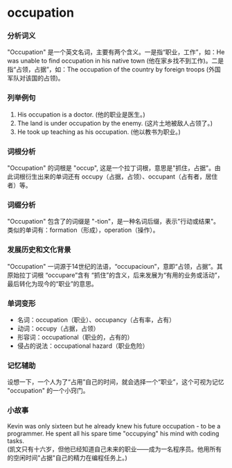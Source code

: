 # occupation

### 分析词义

  

"Occupation" 是一个英文名词，主要有两个含义。一是指“职业，工作”，如：He was unable to find occupation in his native town (他在家乡找不到工作)。二是指“占领，占据”，如：The occupation of the country by foreign troops (外国军队对该国的占领)。

  

### 列举例句

  

1.  His occupation is a doctor. (他的职业是医生。)
2.  The land is under occupation by the enemy. (这片土地被敌人占领了。)
3.  He took up teaching as his occupation. (他以教书为职业。)

  

### 词根分析

  

"Occupation" 的词根是 "occup", 这是一个拉丁词根，意思是"抓住，占据"。由此词根衍生出来的单词还有 occupy（占据，占领）、occupant（占有者，居住者）等。

  

### 词缀分析

  

"Occupation" 包含了的词缀是 "-tion"，是一种名词后缀，表示"行动或结果"。类似的单词有：formation（形成），operation（操作）。

  

### 发展历史和文化背景

  

"Occupation" 一词源于14世纪的法语，“occupacioun”，意即“占领，占据”。其原始拉丁词根 “occupare”含有 “抓住”的含义，后来发展为“有用的业务或活动”，最后转化为现今的“职业”的意思。

  

### 单词变形

  

*   名词：occupation（职业）、occupancy（占有率，占有）
*   动词：occupy（占据，占领）
*   形容词：occupational（职业的，占有的）
*   侵占的说法：occupational hazard（职业危险）

  

### 记忆辅助

  

设想一下，一个人为了“占用”自己的时间，就会选择一个“职业”，这个可视为记忆 "occupation" 的一个小窍门。

  

### 小故事

  

Kevin was only sixteen but he already knew his future occupation - to be a programmer. He spent all his spare time "occupying" his mind with coding tasks.  
(凯文只有十六岁，但他已经知道自己未来的职业——成为一名程序员。他用所有的空闲时间"占据"自己的精力在编程任务上。)

